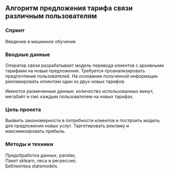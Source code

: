 ## Алгоритм предложения тарифа связи различным пользователям

### Спринт

Введение в машинное обучение

### Вводные данные

Оператор связи разрабатывает модель перевода клиентов с архивными тарифами на новые предложения. Требуется проанализировать предпочтения пользователей. На основании полученной информации рекламировать клиентам один из двух новых тарифов.

Имеются размеченные данные: количество использованных минут, мегабайт и смс каждым пользователем на новых тарифах.

### Цель проекта

Выявить закономерности в потребности клиентов и построить модель для предложения новых услуг. Таргетировать рекламу и максимизировать прибыль.

### Методы и техники

Предобработка данных, pandas;  
Пакет sklearn, леса и регрессия;  
Библиотека statsmodels.
